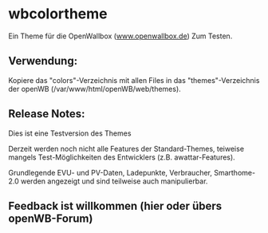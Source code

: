 # wbcolortheme
Ein Theme für die OpenWallbox (www.openwallbox.de)
Zum Testen.

## Verwendung:
Kopiere das "colors"-Verzeichnis mit allen Files in das "themes"-Verzeichnis der openWB (/var/www/html/openWB/web/themes).

## Release Notes:
Dies ist eine Testversion des Themes

Derzeit werden noch nicht alle Features der Standard-Themes, teiweise mangels Test-Möglichkeiten des Entwicklers (z.B. awattar-Features).

Grundlegende EVU- und PV-Daten, Ladepunkte, Verbraucher, Smarthome-2.0 werden angezeigt und sind teilweise auch manipulierbar.

## Feedback ist willkommen (hier oder übers openWB-Forum)
